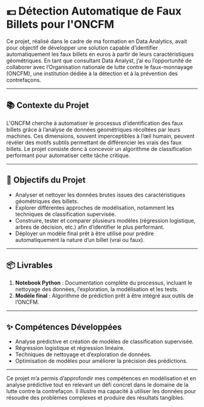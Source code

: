 # 💶 Détection Automatique de Faux Billets pour l'ONCFM

Ce projet, réalisé dans le cadre de ma formation en Data Analytics, avait pour objectif de développer une solution capable d’identifier automatiquement les faux billets en euros à partir de leurs caractéristiques géométriques. En tant que consultant Data Analyst, j’ai eu l’opportunité de collaborer avec l’Organisation nationale de lutte contre le faux-monnayage (ONCFM), une institution dédiée à la détection et à la prévention des contrefaçons.

---

## 📚 Contexte du Projet  
L'ONCFM cherche à automatiser le processus d’identification des faux billets grâce à l’analyse de données géométriques récoltées par leurs machines. Ces dimensions, souvent imperceptibles à l’œil humain, peuvent révéler des motifs subtils permettant de différencier les vrais des faux billets. Le projet consiste donc à concevoir un algorithme de classification performant pour automatiser cette tâche critique.

---

## 🎯 Objectifs du Projet  
- Analyser et nettoyer les données brutes issues des caractéristiques géométriques des billets.  
- Explorer différentes approches de modélisation, notamment les techniques de classification supervisée.  
- Construire, tester et comparer plusieurs modèles (régression logistique, arbres de décision, etc.) afin d’identifier le plus performant.  
- Déployer un modèle final prêt à être utilisé pour prédire automatiquement la nature d’un billet (vrai ou faux).

---

## 📦 Livrables  
1. **Notebook Python** : Documentation complète du processus, incluant le nettoyage des données, l’exploration, la modélisation et les tests.  
2. **Modèle final** : Algorithme de prédiction prêt à être intégré aux outils de l’ONCFM.

---

## ✨ Compétences Développées  
- Analyse prédictive et création de modèles de classification supervisée.  
- Régression logistique et régression linéaire.  
- Techniques de nettoyage et d’exploration de données.  
- Optimisation de modèles pour améliorer la précision des prédictions.

---

Ce projet m’a permis d’approfondir mes compétences en modélisation et en analyse prédictive tout en relevant un défi concret dans le domaine de la lutte contre la contrefaçon. Il illustre ma capacité à utiliser les données pour résoudre des problèmes complexes et produire des résultats tangibles.

